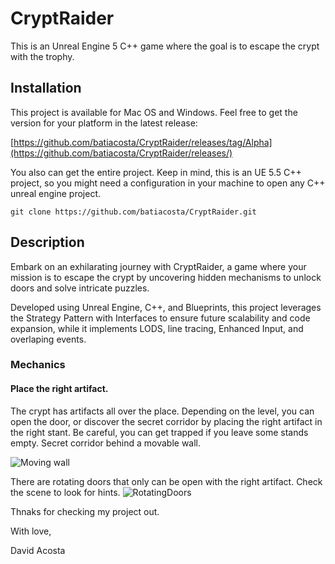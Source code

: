 # CryptRaider

This is an Unreal Engine 5 C++ game where the goal is to escape the crypt with the trophy.

## Installation

This project is available for Mac OS and Windows. Feel free to get the version for your platform in the latest release:

[https://github.com/batiacosta/CryptRaider/releases/tag/Alpha](https://github.com/batiacosta/CryptRaider/releases/)

You also can get the entire project. Keep in mind, this is an UE 5.5 C++ project, so you might need a configuration in your machine to open any C++ unreal engine project.

```
git clone https://github.com/batiacosta/CryptRaider.git
```

## Description

Embark on an exhilarating journey with CryptRaider, a game where your mission is to escape the crypt by uncovering hidden mechanisms to unlock doors and solve intricate puzzles. 

Developed using Unreal Engine, C++, and Blueprints, this project leverages the Strategy Pattern with Interfaces to ensure future scalability and code expansion, while it implements LODS, line tracing, Enhanced Input, and overlaping events.

### Mechanics 

#### Place the right artifact.
The crypt has artifacts all over the place. Depending on the level, you can open the door, or discover the secret corridor by placing the right artifact in the right stant. Be careful, you can get trapped if you leave some stands empty.
Secret corridor behind a movable wall.

![Moving wall](https://github.com/user-attachments/assets/24112074-f3f2-4744-8f15-2c32f3e8788f)

There are rotating doors that only can be open with the right artifact. Check the scene to look for hints.
![RotatingDoors](https://github.com/user-attachments/assets/a655a6c5-0962-4a6c-80e6-1c2e8c6b7003)

Thnaks for checking my project out.

With love,

David Acosta

